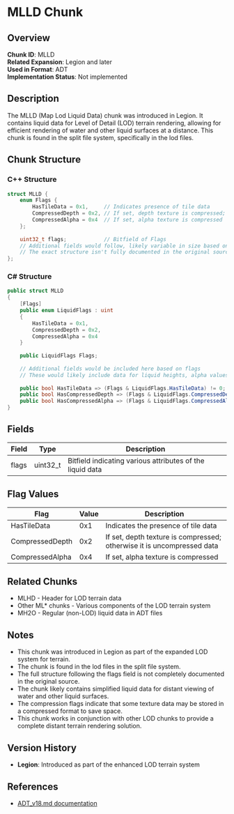 # MLLD Chunk

## Overview
**Chunk ID**: MLLD  
**Related Expansion**: Legion and later  
**Used in Format**: ADT  
**Implementation Status**: Not implemented

## Description
The MLLD (Map Lod Liquid Data) chunk was introduced in Legion. It contains liquid data for Level of Detail (LOD) terrain rendering, allowing for efficient rendering of water and other liquid surfaces at a distance. This chunk is found in the split file system, specifically in the lod files.

## Chunk Structure

### C++ Structure
```cpp
struct MLLD {
    enum Flags {
        HasTileData = 0x1,     // Indicates presence of tile data
        CompressedDepth = 0x2, // If set, depth texture is compressed; otherwise it is uncompressed
        CompressedAlpha = 0x4  // If set, alpha texture is compressed
    };
    
    uint32_t flags;            // Bitfield of Flags
    // Additional fields would follow, likely variable in size based on flags
    // The exact structure isn't fully documented in the original source
};
```

### C# Structure
```csharp
public struct MLLD
{
    [Flags]
    public enum LiquidFlags : uint
    {
        HasTileData = 0x1,
        CompressedDepth = 0x2,
        CompressedAlpha = 0x4
    }
    
    public LiquidFlags Flags;
    
    // Additional fields would be included here based on flags
    // These would likely include data for liquid heights, alpha values, etc.
    
    public bool HasTileData => (Flags & LiquidFlags.HasTileData) != 0;
    public bool HasCompressedDepth => (Flags & LiquidFlags.CompressedDepth) != 0;
    public bool HasCompressedAlpha => (Flags & LiquidFlags.CompressedAlpha) != 0;
}
```

## Fields

| Field | Type | Description |
|-------|------|-------------|
| flags | uint32_t | Bitfield indicating various attributes of the liquid data |

## Flag Values

| Flag | Value | Description |
|------|-------|-------------|
| HasTileData | 0x1 | Indicates the presence of tile data |
| CompressedDepth | 0x2 | If set, depth texture is compressed; otherwise it is uncompressed data |
| CompressedAlpha | 0x4 | If set, alpha texture is compressed |

## Related Chunks
- MLHD - Header for LOD terrain data
- Other ML* chunks - Various components of the LOD terrain system
- MH2O - Regular (non-LOD) liquid data in ADT files

## Notes
- This chunk was introduced in Legion as part of the expanded LOD system for terrain.
- The chunk is found in the lod files in the split file system.
- The full structure following the flags field is not completely documented in the original source.
- The chunk likely contains simplified liquid data for distant viewing of water and other liquid surfaces.
- The compression flags indicate that some texture data may be stored in a compressed format to save space.
- This chunk works in conjunction with other LOD chunks to provide a complete distant terrain rendering solution.

## Version History
- **Legion**: Introduced as part of the enhanced LOD terrain system

## References
- [ADT_v18.md documentation](../../docs/ADT_v18.md) 